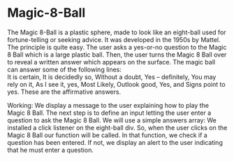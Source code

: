 # Magic-8-Ball
The Magic 8-Ball is a plastic sphere, made to look like an eight-ball used for fortune-telling or seeking advice. 
It was developed in the 1950s by Mattel. The principle is quite easy. The user asks a yes-or-no question to the Magic 8 Ball which is a large plastic ball. 
Then, the user turns the Magic 8 Ball over to reveal a written answer which appears on the surface. 
The magic ball can answer some of the following lines:  
It is certain, It is decidedly so, Without a doubt, Yes – definitely, You may rely on it, As I see it, yes, Most Likely, Outlook good, Yes, and Signs point to yes. 
These are the affirmative answers.

Working:
We display a message to the user explaining how to play the Magic 8 Ball. 
The next step is to define an input letting the user enter a question to ask the Magic 8 Ball.
We will use a simple answers array: 
We installed a click listener on the eight-ball div. 
So, when the user clicks on the Magic 8 Ball our function will be called. 
In that function, we check if a question has been entered. 
If not, we display an alert to the user indicating that he must enter a question.

